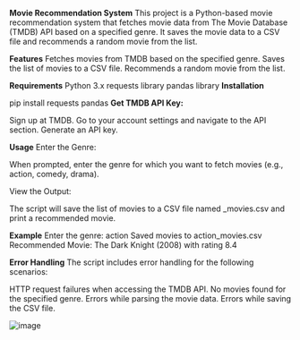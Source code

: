 **Movie Recommendation System**
This project is a Python-based movie recommendation system that fetches movie data from The Movie Database (TMDB) API based on a specified genre. It saves the movie data to a CSV file and recommends a random movie from the list.

**Features**
Fetches movies from TMDB based on the specified genre.
Saves the list of movies to a CSV file.
Recommends a random movie from the list.

**Requirements**
Python 3.x
requests library
pandas library
**Installation**

pip install requests pandas
**Get TMDB API Key:**

Sign up at TMDB.
Go to your account settings and navigate to the API section.
Generate an API key.

**Usage**
Enter the Genre:

When prompted, enter the genre for which you want to fetch movies (e.g., action, comedy, drama).

View the Output:

The script will save the list of movies to a CSV file named <genre>_movies.csv and print a recommended movie.

**Example**
Enter the genre: action
Saved movies to action_movies.csv
Recommended Movie: The Dark Knight (2008) with rating 8.4

**Error Handling**
The script includes error handling for the following scenarios:

HTTP request failures when accessing the TMDB API.
No movies found for the specified genre.
Errors while parsing the movie data.
Errors while saving the CSV file.

![image](https://github.com/cmamath/final_code_movie_recommendation/assets/174296440/9b06596f-802a-4f2f-b94c-c4531c23125b)








